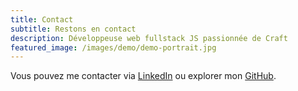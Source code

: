 ```yaml
---
title: Contact
subtitle: Restons en contact
description: Développeuse web fullstack JS passionnée de Craft
featured_image: /images/demo/demo-portrait.jpg
---
```


Vous pouvez me contacter via [LinkedIn](https://www.linkedin.com/in/armelle-lelarge-834bb1205/) ou explorer mon [GitHub](https://github.com/alelarge).
